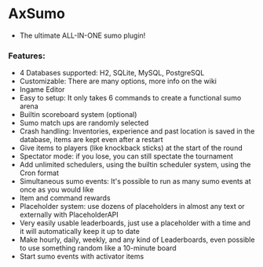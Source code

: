 # AxSumo

* The ultimate ALL-IN-ONE sumo plugin!

### Features:
* 4 Databases supported: H2, SQLite, MySQL, PostgreSQL
* Customizable: There are many options, more info on the wiki
* Ingame Editor
* Easy to setup: It only takes 6 commands to create a functional sumo arena
* Builtin scoreboard system (optional)
* Sumo match ups are randomly selected
* Crash handling: Inventories, experience and past location is saved in the database, items are kept even after a restart
* Give items to players (like knockback sticks) at the start of the round
* Spectator mode: if you lose, you can still spectate the tournament
* Add unlimited schedulers, using the builtin scheduler system, using the Cron format
* Simultaneous sumo events: It's possible to run as many sumo events at once as you would like
* Item and command rewards
* Placeholder system: use dozens of placeholders in almost any text or externally with PlaceholderAPI
* Very easily usable leaderboards, just use a placeholder with a time and it will automatically keep it up to date
* Make hourly, daily, weekly, and any kind of Leaderboards, even possible to use something random like a 10-minute board
* Start sumo events with activator items